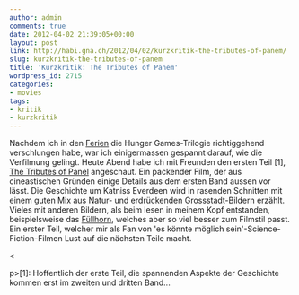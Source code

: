 ```yaml
---
author: admin
comments: true
date: 2012-04-02 21:39:05+00:00
layout: post
link: http://habi.gna.ch/2012/04/02/kurzkritik-the-tributes-of-panem/
slug: kurzkritik-the-tributes-of-panem
title: 'Kurzkritik: The Tributes of Panem'
wordpress_id: 2715
categories:
- movies
tags:
- kritik
- kurzkritik
---
```


Nachdem ich in den [Ferien](http://habi.gna.ch/2012/03/17/tansania/) die Hunger Games-Trilogie richtiggehend verschlungen habe, war ich einigermassen gespannt darauf, wie die Verfilmung gelingt. Heute Abend habe ich mit Freunden den ersten Teil [1], [The Tributes of Panel](http://www.imdb.com/title/tt1392170/) angeschaut. Ein packender Film, der aus cineastischen Gründen einige Details aus dem ersten Band aussen vor lässt. Die Geschichte um Katniss Everdeen wird in rasenden Schnitten mit einem guten Mix aus Natur- und erdrückenden Grossstadt-Bildern erzählt. Vieles mit anderen Bildern, als beim lesen in meinem Kopf entstanden, beispielsweise das [Füllhorn](http://thehungergames.wikia.com/wiki/Cornucopia), welches aber so viel besser zum Filmstil passt. Ein erster Teil, welcher mir als Fan von 'es könnte möglich sein'-Science-Fiction-Filmen Lust auf die nächsten Teile macht.



<

p>[1]: Hoffentlich der erste Teil, die spannenden Aspekte der Geschichte kommen erst im zweiten und dritten Band...
